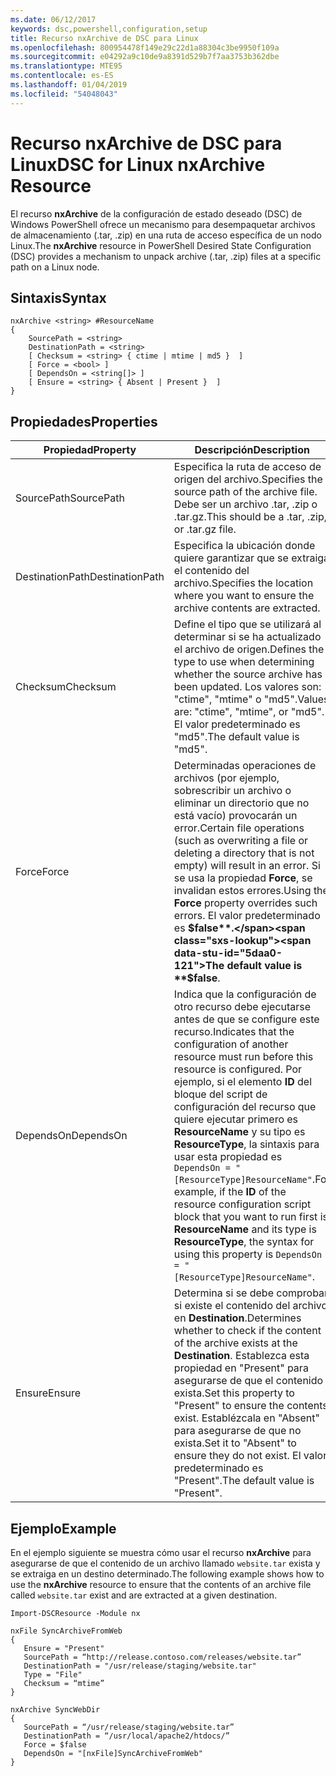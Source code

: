 ```yaml
---
ms.date: 06/12/2017
keywords: dsc,powershell,configuration,setup
title: Recurso nxArchive de DSC para Linux
ms.openlocfilehash: 800954478f149e29c22d1a88304c3be9950f109a
ms.sourcegitcommit: e04292a9c10de9a8391d529b7f7aa3753b362dbe
ms.translationtype: MTE95
ms.contentlocale: es-ES
ms.lasthandoff: 01/04/2019
ms.locfileid: "54048043"
---
```

# <a name="dsc-for-linux-nxarchive-resource"></a><span data-ttu-id="5daa0-103">Recurso nxArchive de DSC para Linux</span><span class="sxs-lookup"><span data-stu-id="5daa0-103">DSC for Linux nxArchive Resource</span></span>

<span data-ttu-id="5daa0-104">El recurso **nxArchive** de la configuración de estado deseado (DSC) de Windows PowerShell ofrece un mecanismo para desempaquetar archivos de almacenamiento (.tar, .zip) en una ruta de acceso específica de un nodo Linux.</span><span class="sxs-lookup"><span data-stu-id="5daa0-104">The **nxArchive** resource in PowerShell Desired State Configuration (DSC) provides a mechanism to unpack archive (.tar, .zip) files at a specific path on a Linux node.</span></span>

## <a name="syntax"></a><span data-ttu-id="5daa0-105">Sintaxis</span><span class="sxs-lookup"><span data-stu-id="5daa0-105">Syntax</span></span>

```
nxArchive <string> #ResourceName
{
    SourcePath = <string>
    DestinationPath = <string>
    [ Checksum = <string> { ctime | mtime | md5 }  ]
    [ Force = <bool> ]
    [ DependsOn = <string[]> ]
    [ Ensure = <string> { Absent | Present }  ]
}
```

## <a name="properties"></a><span data-ttu-id="5daa0-106">Propiedades</span><span class="sxs-lookup"><span data-stu-id="5daa0-106">Properties</span></span>

|  <span data-ttu-id="5daa0-107">Propiedad</span><span class="sxs-lookup"><span data-stu-id="5daa0-107">Property</span></span> |  <span data-ttu-id="5daa0-108">Descripción</span><span class="sxs-lookup"><span data-stu-id="5daa0-108">Description</span></span> |
|---|---|
| <span data-ttu-id="5daa0-109">SourcePath</span><span class="sxs-lookup"><span data-stu-id="5daa0-109">SourcePath</span></span>| <span data-ttu-id="5daa0-110">Especifica la ruta de acceso de origen del archivo.</span><span class="sxs-lookup"><span data-stu-id="5daa0-110">Specifies the source path of the archive file.</span></span> <span data-ttu-id="5daa0-111">Debe ser un archivo .tar, .zip o .tar.gz.</span><span class="sxs-lookup"><span data-stu-id="5daa0-111">This should be a .tar, .zip, or .tar.gz file.</span></span> |
| <span data-ttu-id="5daa0-112">DestinationPath</span><span class="sxs-lookup"><span data-stu-id="5daa0-112">DestinationPath</span></span>| <span data-ttu-id="5daa0-113">Especifica la ubicación donde quiere garantizar que se extraiga el contenido del archivo.</span><span class="sxs-lookup"><span data-stu-id="5daa0-113">Specifies the location where you want to ensure the archive contents are extracted.</span></span>|
| <span data-ttu-id="5daa0-114">Checksum</span><span class="sxs-lookup"><span data-stu-id="5daa0-114">Checksum</span></span>| <span data-ttu-id="5daa0-115">Define el tipo que se utilizará al determinar si se ha actualizado el archivo de origen.</span><span class="sxs-lookup"><span data-stu-id="5daa0-115">Defines the type to use when determining whether the source archive has been updated.</span></span> <span data-ttu-id="5daa0-116">Los valores son: "ctime", "mtime" o "md5".</span><span class="sxs-lookup"><span data-stu-id="5daa0-116">Values are: "ctime", "mtime", or "md5".</span></span> <span data-ttu-id="5daa0-117">El valor predeterminado es "md5".</span><span class="sxs-lookup"><span data-stu-id="5daa0-117">The default value is "md5".</span></span>|
| <span data-ttu-id="5daa0-118">Force</span><span class="sxs-lookup"><span data-stu-id="5daa0-118">Force</span></span>| <span data-ttu-id="5daa0-119">Determinadas operaciones de archivos (por ejemplo, sobrescribir un archivo o eliminar un directorio que no está vacío) provocarán un error.</span><span class="sxs-lookup"><span data-stu-id="5daa0-119">Certain file operations (such as overwriting a file or deleting a directory that is not empty) will result in an error.</span></span> <span data-ttu-id="5daa0-120">Si se usa la propiedad **Force**, se invalidan estos errores.</span><span class="sxs-lookup"><span data-stu-id="5daa0-120">Using the **Force** property overrides such errors.</span></span> <span data-ttu-id="5daa0-121">El valor predeterminado es **$false**.</span><span class="sxs-lookup"><span data-stu-id="5daa0-121">The default value is **$false**.</span></span>|
| <span data-ttu-id="5daa0-122">DependsOn</span><span class="sxs-lookup"><span data-stu-id="5daa0-122">DependsOn</span></span> | <span data-ttu-id="5daa0-123">Indica que la configuración de otro recurso debe ejecutarse antes de que se configure este recurso.</span><span class="sxs-lookup"><span data-stu-id="5daa0-123">Indicates that the configuration of another resource must run before this resource is configured.</span></span> <span data-ttu-id="5daa0-124">Por ejemplo, si el elemento **ID** del bloque del script de configuración del recurso que quiere ejecutar primero es **ResourceName** y su tipo es **ResourceType**, la sintaxis para usar esta propiedad es `DependsOn = "[ResourceType]ResourceName"`.</span><span class="sxs-lookup"><span data-stu-id="5daa0-124">For example, if the **ID** of the resource configuration script block that you want to run first is **ResourceName** and its type is **ResourceType**, the syntax for using this property is `DependsOn = "[ResourceType]ResourceName"`.</span></span>|
| <span data-ttu-id="5daa0-125">Ensure</span><span class="sxs-lookup"><span data-stu-id="5daa0-125">Ensure</span></span>| <span data-ttu-id="5daa0-126">Determina si se debe comprobar si existe el contenido del archivo en **Destination**.</span><span class="sxs-lookup"><span data-stu-id="5daa0-126">Determines whether to check if the content of the archive exists at the **Destination**.</span></span> <span data-ttu-id="5daa0-127">Establezca esta propiedad en "Present" para asegurarse de que el contenido exista.</span><span class="sxs-lookup"><span data-stu-id="5daa0-127">Set this property to "Present" to ensure the contents exist.</span></span> <span data-ttu-id="5daa0-128">Establézcala en "Absent" para asegurarse de que no exista.</span><span class="sxs-lookup"><span data-stu-id="5daa0-128">Set it to "Absent" to ensure they do not exist.</span></span> <span data-ttu-id="5daa0-129">El valor predeterminado es "Present".</span><span class="sxs-lookup"><span data-stu-id="5daa0-129">The default value is "Present".</span></span>|

## <a name="example"></a><span data-ttu-id="5daa0-130">Ejemplo</span><span class="sxs-lookup"><span data-stu-id="5daa0-130">Example</span></span>

<span data-ttu-id="5daa0-131">En el ejemplo siguiente se muestra cómo usar el recurso **nxArchive** para asegurarse de que el contenido de un archivo llamado `website.tar` exista y se extraiga en un destino determinado.</span><span class="sxs-lookup"><span data-stu-id="5daa0-131">The following example shows how to use the **nxArchive** resource to ensure that the contents of an archive file called `website.tar` exist and are extracted at a given destination.</span></span>

```
Import-DSCResource -Module nx

nxFile SyncArchiveFromWeb
{
   Ensure = "Present"
   SourcePath = “http://release.contoso.com/releases/website.tar”
   DestinationPath = "/usr/release/staging/website.tar"
   Type = "File"
   Checksum = “mtime”
}

nxArchive SyncWebDir
{
   SourcePath = “/usr/release/staging/website.tar”
   DestinationPath = “/usr/local/apache2/htdocs/”
   Force = $false
   DependsOn = "[nxFile]SyncArchiveFromWeb"
}
```